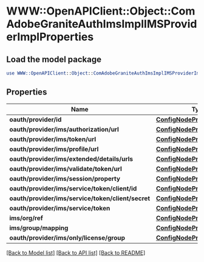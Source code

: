 # WWW::OpenAPIClient::Object::ComAdobeGraniteAuthImsImplIMSProviderImplProperties

## Load the model package
```perl
use WWW::OpenAPIClient::Object::ComAdobeGraniteAuthImsImplIMSProviderImplProperties;
```

## Properties
Name | Type | Description | Notes
------------ | ------------- | ------------- | -------------
**oauth/provider/id** | [**ConfigNodePropertyString**](ConfigNodePropertyString.md) |  | [optional] 
**oauth/provider/ims/authorization/url** | [**ConfigNodePropertyString**](ConfigNodePropertyString.md) |  | [optional] 
**oauth/provider/ims/token/url** | [**ConfigNodePropertyString**](ConfigNodePropertyString.md) |  | [optional] 
**oauth/provider/ims/profile/url** | [**ConfigNodePropertyString**](ConfigNodePropertyString.md) |  | [optional] 
**oauth/provider/ims/extended/details/urls** | [**ConfigNodePropertyArray**](ConfigNodePropertyArray.md) |  | [optional] 
**oauth/provider/ims/validate/token/url** | [**ConfigNodePropertyString**](ConfigNodePropertyString.md) |  | [optional] 
**oauth/provider/ims/session/property** | [**ConfigNodePropertyString**](ConfigNodePropertyString.md) |  | [optional] 
**oauth/provider/ims/service/token/client/id** | [**ConfigNodePropertyString**](ConfigNodePropertyString.md) |  | [optional] 
**oauth/provider/ims/service/token/client/secret** | [**ConfigNodePropertyString**](ConfigNodePropertyString.md) |  | [optional] 
**oauth/provider/ims/service/token** | [**ConfigNodePropertyString**](ConfigNodePropertyString.md) |  | [optional] 
**ims/org/ref** | [**ConfigNodePropertyString**](ConfigNodePropertyString.md) |  | [optional] 
**ims/group/mapping** | [**ConfigNodePropertyArray**](ConfigNodePropertyArray.md) |  | [optional] 
**oauth/provider/ims/only/license/group** | [**ConfigNodePropertyBoolean**](ConfigNodePropertyBoolean.md) |  | [optional] 

[[Back to Model list]](../README.md#documentation-for-models) [[Back to API list]](../README.md#documentation-for-api-endpoints) [[Back to README]](../README.md)


